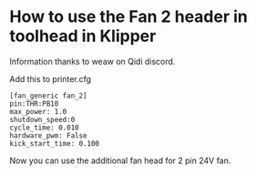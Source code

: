 # How to use the Fan 2 header in toolhead in Klipper

Information thanks to weaw on Qidi discord. 

Add this to printer.cfg

```
[fan_generic fan_2]
pin:THR:PB10
max_power: 1.0
shutdown_speed:0
cycle_time: 0.010
hardware_pwm: False
kick_start_time: 0.100
```

Now you can use the additional fan head for 2 pin 24V fan.
